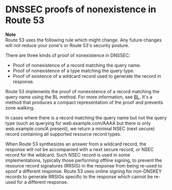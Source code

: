 # DNSSEC proofs of nonexistence in Route 53<a name="dns-configuring-dnssec-proof-of-nonexistence"></a>

**Note**  
Route 53 uses the following rule which might change\. Any future changes will not reduce your zone's or Route 53's security posture\.

There are three kinds of proof of nonexistence in DNSSEC:
+ Proof of nonexistence of a record matching the query name\.
+ Proof of nonexistence of a type matching the query type\.
+ Proof of existence of a wildcard record used to generate the record in response\.

Route 53 implements the proof of nonexistence of a record matching the query name using the BL method\. For more information, see [BL](https://datatracker.ietf.org/doc/html/draft-valsorda-dnsop-black-lies-00)\. It's a method that produces a compact representation of the proof and prevents zone walking\.

In cases where there is a record matching the query name but not the query type \(such as querying for web\.example\.com/AAAA but there is only web\.example\.com/A present\), we return a minimal NSEC \(next secure\) record containing all supported resource record types\.

When Route 53 synthesizes an answer from a wildcard record, the response will not be accompanied with a next secure record, or NSEC record for the wildcard\. Such NSEC record is used in some implementations, typically those performing offline signing, to prevent the resource record signatures \(RRSIG\) in the response from being re\-used to spoof a different response\. Route 53 uses online signing for non\-DNSKEY records to generate RRSIGs specific to the response which cannot be re\-used for a different response\.